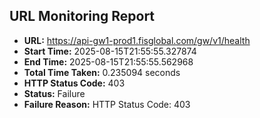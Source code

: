 ## URL Monitoring Report

- **URL:** https://api-gw1-prod1.fisglobal.com/gw/v1/health
- **Start Time:** 2025-08-15T21:55:55.327874
- **End Time:** 2025-08-15T21:55:55.562968
- **Total Time Taken:** 0.235094 seconds
- **HTTP Status Code:** 403
- **Status:** Failure
- **Failure Reason:** HTTP Status Code: 403
